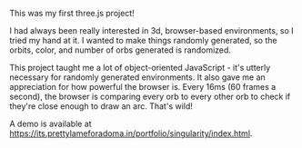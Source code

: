 This was my first three.js project! 

I had always been really interested in 3d, browser-based environments, so I tried my hand at it. I wanted to make things randomly generated, so the orbits, color, and number of orbs generated is randomized.

This project taught me a lot of object-oriented JavaScript - it's utterly necessary for randomly generated environments. It also gave me an appreciation for how powerful the browser is. Every 16ms (60 frames a second), the browser is comparing every orb to every other orb to check if they're close enough to draw an arc. That's wild!

A demo is available at https://its.prettylameforadoma.in/portfolio/singularity/index.html.
